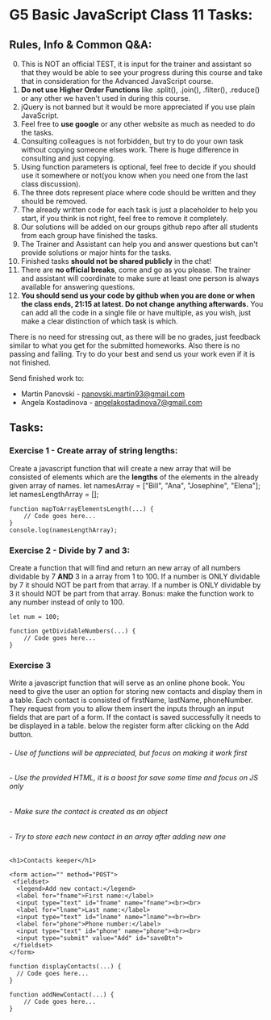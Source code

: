 # G5 Basic JavaScript Class 11 Tasks:

## Rules, Info & Common Q&A:

0. This is NOT an official TEST, it is input for the trainer and assistant so that they would be able to see your progress during this course and take that in consideration for the Advanced JavaScript course.
1. **Do not use Higher Order Functions** like .split(), .join(), .filter(), .reduce() or any other we haven't used in during this course. 
2. jQuery is not banned but it would be more appreciated if you use plain JavaScript.
3. Feel free to **use google** or any other website as much as needed to do the tasks.
4. Consulting colleagues is not forbidden, but try to do your own task without copying someone elses work. There is huge difference in consulting and just copying.
5. Using function parameters is optional, feel free to decide if you should use it somewhere or not(you know when you need one from the last class discussion).
6. The three dots represent place where code should be written and they should be removed.
7. The already written code for each task is just a placeholder to help you start, if you think is not right, feel free to remove it completely.
9. Our solutions will be added on our groups github repo after all students from each group have finished the tasks.
10. The Trainer and Assistant can help you and answer questions but can't provide solutions or major hints for the tasks.
11. Finished tasks **should not be shared publicly** in the chat!
12. There are **no official breaks**, come and go as you please. The trainer and assistant will coordinate to make sure at least one person is always available for answering questions.
14. **You should send us your code by github when you are done or when the class ends, 21:15 at latest. Do not change anything afterwards.** You can add all the code in a single file or have multiple, as you wish, just make a clear distinction of which task is which.

There is no need for stressing out, as there will be no grades, just feedback similar to what you get for the submitted homeworks. Also there is no passing and failing. Try to do your best and send us your work even if it is not finished.

Send finished work to:
- Martin Panovski - panovski.martin93@gmail.com
- Angela Kostadinova - angelakostadinova7@gmail.com

## Tasks:

### Exercise 1 - Create array of string lengths:
Create a javascript function that will create a new array that will be consisted of elements which are the **lengths** of the elements in the already given array of names.
let namesArray = ["Bill", "Ana", "Josephine", "Elena"];
let namesLengthArray = [];

```
function mapToArrayElementsLength(...) {
    // Code goes here...
}
console.log(namesLengthArray);
```

### Exercise 2 - Divide by 7 and 3:

Create a function that will find and return an new array of all numbers dividable by 7 **AND** 3 in a array from 1 to 100.
If a number is ONLY dividable by 7 it should NOT be part from that array.
If a number is ONLY dividable by 3 it should NOT be part from that array.
Bonus: make the function work to any number instead of only to 100.

```
let num = 100;

function getDividableNumbers(...) {
    // Code goes here...
}
```

### Exercise 3
Write a javascript function that will serve as an online phone book. You need to give the user an option for storing new contacts and display them in a table. Each contact is consisted of firstName, lastName, phoneNumber. They request from you to allow them insert the inputs through an input fields that are part of a form. If the contact is saved successfully it needs to be displayed in a table. below the register form after clicking on the Add button.
###### - Use of functions will be appreciated, but focus on making it work first
###### - Use the provided HTML, it is a boost for save some time and focus on JS only
###### - Make sure the contact is created as an object
###### - Try to store each new contact in an array after adding new one

```
<h1>Contacts keeper</h1>

<form action="" method="POST">
 <fieldset>
  <legend>Add new contact:</legend>
  <label for="fname">First name:</label>
  <input type="text" id="fname" name="fname"><br><br>
  <label for="lname">Last name:</label>
  <input type="text" id="lname" name="lname"><br><br>
  <label for="phone">Phone number:</label>
  <input type="text" id="phone" name="phone"><br><br>
  <input type="submit" value="Add" id="saveBtn">
 </fieldset>
</form>

function displayContacts(...) {
  // Code goes here...
}

function addNewContact(...) {
    // Code goes here...
}
```
